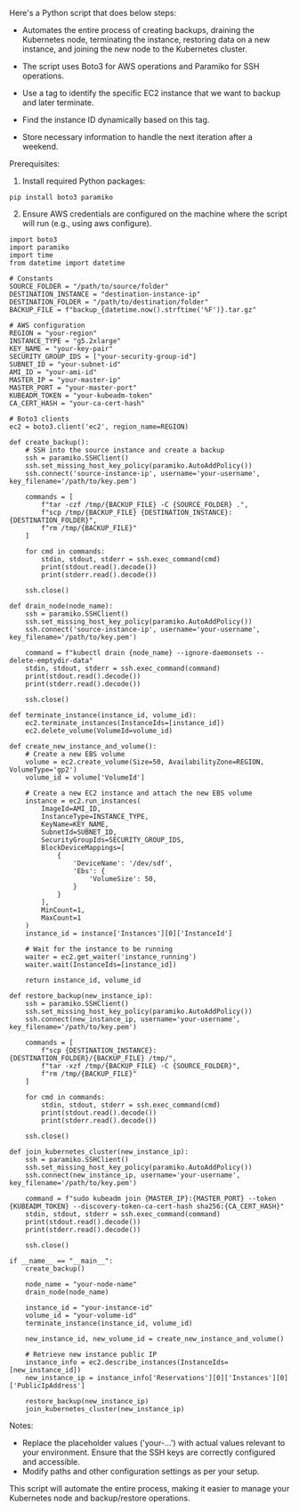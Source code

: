 Here's a Python script that does below steps:

- Automates the entire process of creating backups, draining the Kubernetes node, terminating the instance, restoring data on a new instance, and joining the new node to the Kubernetes cluster. 

- The script uses Boto3 for AWS operations and Paramiko for SSH operations.

- Use a tag to identify the specific EC2 instance that we want to backup and later terminate.

- Find the instance ID dynamically based on this tag.

- Store necessary information to handle the next iteration after a weekend.

Prerequisites:
1. Install required Python packages:
```
pip install boto3 paramiko
```
2. Ensure AWS credentials are configured on the machine where the script will run (e.g., using aws configure).
```
import boto3
import paramiko
import time
from datetime import datetime

# Constants
SOURCE_FOLDER = "/path/to/source/folder"
DESTINATION_INSTANCE = "destination-instance-ip"
DESTINATION_FOLDER = "/path/to/destination/folder"
BACKUP_FILE = f"backup_{datetime.now().strftime('%F')}.tar.gz"

# AWS configuration
REGION = "your-region"
INSTANCE_TYPE = "g5.2xlarge"
KEY_NAME = "your-key-pair"
SECURITY_GROUP_IDS = ["your-security-group-id"]
SUBNET_ID = "your-subnet-id"
AMI_ID = "your-ami-id"
MASTER_IP = "your-master-ip"
MASTER_PORT = "your-master-port"
KUBEADM_TOKEN = "your-kubeadm-token"
CA_CERT_HASH = "your-ca-cert-hash"

# Boto3 clients
ec2 = boto3.client('ec2', region_name=REGION)

def create_backup():
    # SSH into the source instance and create a backup
    ssh = paramiko.SSHClient()
    ssh.set_missing_host_key_policy(paramiko.AutoAddPolicy())
    ssh.connect('source-instance-ip', username='your-username', key_filename='/path/to/key.pem')

    commands = [
        f"tar -czf /tmp/{BACKUP_FILE} -C {SOURCE_FOLDER} .",
        f"scp /tmp/{BACKUP_FILE} {DESTINATION_INSTANCE}:{DESTINATION_FOLDER}",
        f"rm /tmp/{BACKUP_FILE}"
    ]

    for cmd in commands:
        stdin, stdout, stderr = ssh.exec_command(cmd)
        print(stdout.read().decode())
        print(stderr.read().decode())

    ssh.close()

def drain_node(node_name):
    ssh = paramiko.SSHClient()
    ssh.set_missing_host_key_policy(paramiko.AutoAddPolicy())
    ssh.connect('source-instance-ip', username='your-username', key_filename='/path/to/key.pem')

    command = f"kubectl drain {node_name} --ignore-daemonsets --delete-emptydir-data"
    stdin, stdout, stderr = ssh.exec_command(command)
    print(stdout.read().decode())
    print(stderr.read().decode())

    ssh.close()

def terminate_instance(instance_id, volume_id):
    ec2.terminate_instances(InstanceIds=[instance_id])
    ec2.delete_volume(VolumeId=volume_id)

def create_new_instance_and_volume():
    # Create a new EBS volume
    volume = ec2.create_volume(Size=50, AvailabilityZone=REGION, VolumeType='gp2')
    volume_id = volume['VolumeId']

    # Create a new EC2 instance and attach the new EBS volume
    instance = ec2.run_instances(
        ImageId=AMI_ID,
        InstanceType=INSTANCE_TYPE,
        KeyName=KEY_NAME,
        SubnetId=SUBNET_ID,
        SecurityGroupIds=SECURITY_GROUP_IDS,
        BlockDeviceMappings=[
            {
                'DeviceName': '/dev/sdf',
                'Ebs': {
                    'VolumeSize': 50,
                }
            }
        ],
        MinCount=1,
        MaxCount=1
    )
    instance_id = instance['Instances'][0]['InstanceId']

    # Wait for the instance to be running
    waiter = ec2.get_waiter('instance_running')
    waiter.wait(InstanceIds=[instance_id])

    return instance_id, volume_id

def restore_backup(new_instance_ip):
    ssh = paramiko.SSHClient()
    ssh.set_missing_host_key_policy(paramiko.AutoAddPolicy())
    ssh.connect(new_instance_ip, username='your-username', key_filename='/path/to/key.pem')

    commands = [
        f"scp {DESTINATION_INSTANCE}:{DESTINATION_FOLDER}/{BACKUP_FILE} /tmp/",
        f"tar -xzf /tmp/{BACKUP_FILE} -C {SOURCE_FOLDER}",
        f"rm /tmp/{BACKUP_FILE}"
    ]

    for cmd in commands:
        stdin, stdout, stderr = ssh.exec_command(cmd)
        print(stdout.read().decode())
        print(stderr.read().decode())

    ssh.close()

def join_kubernetes_cluster(new_instance_ip):
    ssh = paramiko.SSHClient()
    ssh.set_missing_host_key_policy(paramiko.AutoAddPolicy())
    ssh.connect(new_instance_ip, username='your-username', key_filename='/path/to/key.pem')

    command = f"sudo kubeadm join {MASTER_IP}:{MASTER_PORT} --token {KUBEADM_TOKEN} --discovery-token-ca-cert-hash sha256:{CA_CERT_HASH}"
    stdin, stdout, stderr = ssh.exec_command(command)
    print(stdout.read().decode())
    print(stderr.read().decode())

    ssh.close()

if __name__ == "__main__":
    create_backup()

    node_name = "your-node-name"
    drain_node(node_name)

    instance_id = "your-instance-id"
    volume_id = "your-volume-id"
    terminate_instance(instance_id, volume_id)

    new_instance_id, new_volume_id = create_new_instance_and_volume()

    # Retrieve new instance public IP
    instance_info = ec2.describe_instances(InstanceIds=[new_instance_id])
    new_instance_ip = instance_info['Reservations'][0]['Instances'][0]['PublicIpAddress']

    restore_backup(new_instance_ip)
    join_kubernetes_cluster(new_instance_ip)

```
Notes:
- Replace the placeholder values ('your-...') with actual values relevant to your environment.
Ensure that the SSH keys are correctly configured and accessible.
- Modify paths and other configuration settings as per your setup.

This script will automate the entire process, making it easier to manage your Kubernetes node and backup/restore operations.